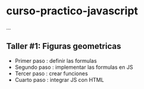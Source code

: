 # curso-practico-javascript

...

## Taller #1: Figuras geometricas
 - Primer paso	: definir las formulas
 - Segundo paso	: implementar las formulas en JS
 - Tercer paso	: crear funciones
 - Cuarto paso	: integrar JS con HTML